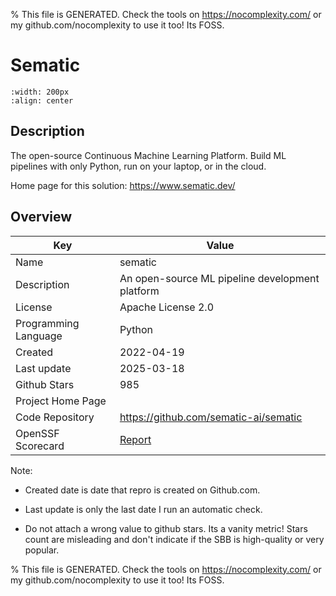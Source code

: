 
% This file is GENERATED. Check the tools on https://nocomplexity.com/ or my github.com/nocomplexity to use it too! Its FOSS. 

# Sematic


```{image} https://raw.githubusercontent.com/sematic-ai/sematic/main/docs/images/Logo_README.png 
:width: 200px 
:align: center 
```

## Description 

The open-source Continuous Machine Learning Platform. Build ML pipelines with only Python, run on your laptop, or in the cloud.

Home page for this solution: https://www.sematic.dev/ 

## Overview 

| Key | Value |
| --- | --- |
| Name | sematic |
| Description | An open-source ML pipeline development platform |
| License | Apache License 2.0 |
| Programming Language | Python |
| Created | 2022-04-19 |
| Last update | 2025-03-18 |
| Github Stars | 985 |
| Project Home Page |  |
| Code Repository | https://github.com/sematic-ai/sematic |
| OpenSSF Scorecard | [Report](https://securityscorecards.dev/viewer/?uri=github.com/sematic-ai/sematic) |

Note:
 - Created date is date that repro is created on Github.com. 

- Last update is only the last date I run an automatic check. 

- Do not attach a wrong value to github stars. Its a vanity metric! Stars count are misleading and 
don't indicate if the SBB is high-quality or very popular.

% This file is GENERATED. Check the tools on https://nocomplexity.com/ or my github.com/nocomplexity to use it too! Its FOSS. 

